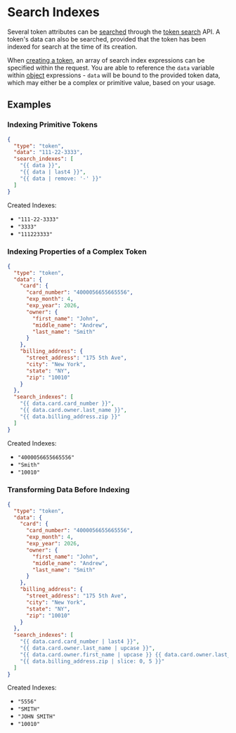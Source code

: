 # Search Indexes

Several token attributes can be [searched](/docs/concepts/what-is-search/) through the [token search](/docs/api/tokens/search) API.
A token's data can also be searched, provided that the token has been indexed for search at the time of its creation.

When [creating a token](/docs/api/tokens#create-token), an array of search index expressions can be specified within the request.
You are able to reference the `data` variable within [object](/docs/expressions#objects) expressions - 
`data` will be bound to the provided token data, which may either be a complex or primitive value, based on your usage.

## Examples

### Indexing Primitive Tokens

```json title=Request
{
  "type": "token",
  "data": "111-22-3333",
  "search_indexes": [
    "{{ data }}",
    "{{ data | last4 }}",
    "{{ data | remove: '-' }}"
  ]
}
```

Created Indexes:

- `"111-22-3333"`
- `"3333"`
- `"111223333"`

### Indexing Properties of a Complex Token

```json title=Request
{
  "type": "token",
  "data": {
    "card": {
      "card_number": "4000056655665556",
      "exp_month": 4,
      "exp_year": 2026,
      "owner": {
        "first_name": "John",
        "middle_name": "Andrew",
        "last_name": "Smith"
      }
    },
    "billing_address": {
      "street_address": "175 5th Ave",
      "city": "New York",
      "state": "NY",
      "zip": "10010"
    }
  },
  "search_indexes": [
    "{{ data.card.card_number }}",
    "{{ data.card.owner.last_name }}",
    "{{ data.billing_address.zip }}"
  ]
}
```

Created Indexes:

- `"4000056655665556"`
- `"Smith"`
- `"10010"`

### Transforming Data Before Indexing

```json title=Request
{
  "type": "token",
  "data": {
    "card": {
      "card_number": "4000056655665556",
      "exp_month": 4,
      "exp_year": 2026,
      "owner": {
        "first_name": "John",
        "middle_name": "Andrew",
        "last_name": "Smith"
      }
    },
    "billing_address": {
      "street_address": "175 5th Ave",
      "city": "New York",
      "state": "NY",
      "zip": "10010"
    }
  },
  "search_indexes": [
    "{{ data.card.card_number | last4 }}",
    "{{ data.card.owner.last_name | upcase }}",
    "{{ data.card.owner.first_name | upcase }} {{ data.card.owner.last_name | upcase }}",
    "{{ data.billing_address.zip | slice: 0, 5 }}"
  ]
}
```

Created Indexes:

- `"5556"`
- `"SMITH"`
- `"JOHN SMITH"`
- `"10010"`
